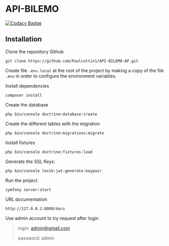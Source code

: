 # API-BILEMO

[![Codacy Badge](https://api.codacy.com/project/badge/Grade/251e4fb8d48d411c9b185f24c4fd50d1)](https://app.codacy.com/gh/Paulcottin1/API-BILEMO-AP?utm_source=github.com&utm_medium=referral&utm_content=Paulcottin1/API-BILEMO-AP&utm_campaign=Badge_Grade_Settings)

## Installation

Clone the repository Github

```
git clone https://github.com/Paulcottin1/API-BILEMO-AP.git
```

Create file `.env.local` at the root of the project by making a copy of the file `.env` in order to configure the environment variables.

Install dependencies

```
composer install
```

Create the database

```
php bin/console doctrine:database:create
```

Create the different tables with the migration

```
php bin/console doctrine:migrations:migrate
```

Install fixtures

```
php bin/console doctrine:fixtures:load
```

Generate the SSL Keys:
```
php bin/console lexik:jwt:generate-keypair
```

Run the project

```
symfony server:start
```

URL documentation
```
http://127.0.0.1:8000/docs
```

Use admin account to try request after login

> login: admin@gmail.com
>
> password: admin
